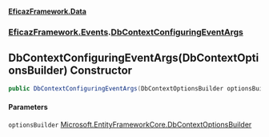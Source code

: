 #### [EficazFramework.Data](EficazFrameworkData.md 'EficazFramework Data')
### [EficazFramework.Events](EficazFrameworkData.md#EficazFramework.Events 'EficazFramework.Events').[DbContextConfiguringEventArgs](EficazFramework.Events/DbContextConfiguringEventArgs.md 'EficazFramework.Events.DbContextConfiguringEventArgs')

## DbContextConfiguringEventArgs(DbContextOptionsBuilder) Constructor

```csharp
public DbContextConfiguringEventArgs(DbContextOptionsBuilder optionsBuilder);
```
#### Parameters

<a name='EficazFramework.Events.DbContextConfiguringEventArgs.DbContextConfiguringEventArgs(DbContextOptionsBuilder).optionsBuilder'></a>

`optionsBuilder` [Microsoft.EntityFrameworkCore.DbContextOptionsBuilder](https://docs.microsoft.com/en-us/dotnet/api/Microsoft.EntityFrameworkCore.DbContextOptionsBuilder 'Microsoft.EntityFrameworkCore.DbContextOptionsBuilder')
